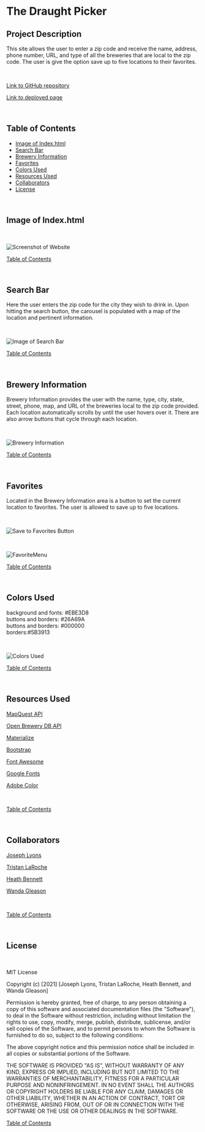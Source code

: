 # The Draught Picker


## Project Description

This site allows the user to enter a zip code and receive the name, address, phone number, URL, and type of all the breweries that are local to the zip code.  The user is give the option save up to five locations to their favorites.

&nbsp;

[Link to GitHub repository](https://github.com/Josephjlyons/DraughtPicker)

[Link to deployed page](https://josephjlyons.github.io/DraughtPicker/)

&nbsp;

## Table of Contents

* [Image of Index.html](#Image-of-Index.html)
* [Search Bar](#Search-Bar)
* [Brewery Information](#Brewery-Information)
* [Favorites](#Favorites)
* [Colors Used](#Colors-Used)
* [Resources Used](#Resources-Used)
* [Collaborators](#Collaborators)
* [License](#License)

&nbsp;

## Image of Index.html

&nbsp;

![Screenshot of Website](./assets/websiteImage.png)

[Table of Contents](#Table-of-Contents)

&nbsp;

## Search Bar&nbsp;

Here the user enters the zip code for the city they wish to drink in.  Upon hitting the search button, the carousel is populated with a map of the location and pertinent information.

&nbsp;

![Image of Search Bar](./assets/searchBar.png)

[Table of Contents](#Table-of-Contents)

&nbsp;


## Brewery Information

Brewery Information provides the user with the name, type, city, state, street, phone, map, and URL of the breweries local to the zip code provided.  Each location automatically scrolls by until the user hovers over it.  There are also arrow buttons that cycle through each location. 

&nbsp;

![Brewery Information](./assets/breweryInfo.png)

[Table of Contents](#Table-of-Contents)

&nbsp;

## Favorites

Located in the Brewery Information area is a button to set the current location to favorites.  The user is allowed to save up to five locations. 

&nbsp;

![Save to Favorites Button](./assets/saveToFavorites.png)

&nbsp;

![FavoriteMenu](./assets/favoriteMenu.png)

[Table of Contents](#Table-of-Contents)

&nbsp;

## Colors Used

background and fonts: #EBE3D8  
buttons and borders: #26A69A  
buttons and borders: #000000  
borders:#5B3913

&nbsp;

![Colors Used](./assets/colorsUsed.png)

[Table of Contents](#Table-of-Contents)

&nbsp;

## Resources Used

[MapQuest API](https://developer.mapquest.com/documentation/)

[Open Brewery DB API](https://www.openbrewerydb.org/documentation)

[Materialize](https://materializecss.com/)

[Bootstrap](https://getbootstrap.com/)

[Font Awesome](https://fontawesome.com/)

[Google Fonts](https://fonts.google.com/)

[Adobe Color ](https://color.adobe.com/create/image)

&nbsp;

[Table of Contents](#Table-of-Contents)


&nbsp;

## Collaborators


[Joseph Lyons](https://github.com/Josephjlyons)

[Tristan LaRoche](https://github.com/taroche)

[Heath Bennett](https://github.com/Heath-Bennett)

[Wanda Gleason](https://github.com/wmgleason)

&nbsp;

[Table of Contents](#Table-of-Contents)

&nbsp;

## License

&nbsp;

MIT License

Copyright (c) [2021] [Joseph Lyons, Tristan LaRoche, Heath Bennett, and Wanda Gleason]

Permission is hereby granted, free of charge, to any person obtaining a copy
of this software and associated documentation files (the "Software"), to deal
in the Software without restriction, including without limitation the rights
to use, copy, modify, merge, publish, distribute, sublicense, and/or sell
copies of the Software, and to permit persons to whom the Software is
furnished to do so, subject to the following conditions:

The above copyright notice and this permission notice shall be included in all
copies or substantial portions of the Software.

THE SOFTWARE IS PROVIDED "AS IS", WITHOUT WARRANTY OF ANY KIND, EXPRESS OR
IMPLIED, INCLUDING BUT NOT LIMITED TO THE WARRANTIES OF MERCHANTABILITY,
FITNESS FOR A PARTICULAR PURPOSE AND NONINFRINGEMENT. IN NO EVENT SHALL THE
AUTHORS OR COPYRIGHT HOLDERS BE LIABLE FOR ANY CLAIM, DAMAGES OR OTHER
LIABILITY, WHETHER IN AN ACTION OF CONTRACT, TORT OR OTHERWISE, ARISING FROM,
OUT OF OR IN CONNECTION WITH THE SOFTWARE OR THE USE OR OTHER DEALINGS IN THE
SOFTWARE.

[Table of Contents](#Table-of-Contents)







